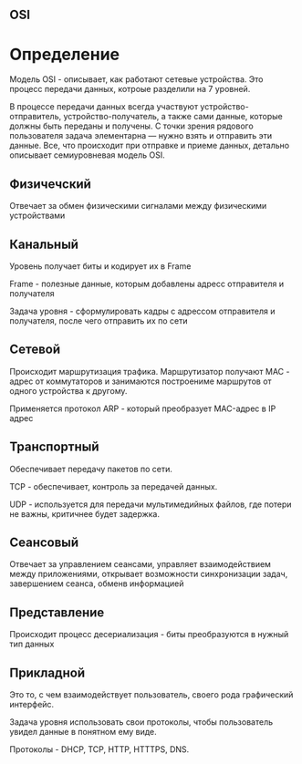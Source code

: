 ## OSI

# Определение

Модель OSI - описывает, как работают сетевые устройства. Это процесс передачи данных, котроые разделили на 7 уровней.

В процессе передачи данных всегда участвуют устройство-отправитель, устройство-получатель, а также сами данные, которые должны быть переданы и получены. С точки зрения рядового пользователя задача элементарна — нужно взять и отправить эти данные. Все, что происходит при отправке и приеме данных, детально описывает семиуровневая модель OSI.

## Физичечский

Отвечает за обмен физическими сигналами между физическими устройствами

## Канальный

Уровень получает биты и кодирует их в Frame

Frame - полезные данные, которым добавлены адресс отправителя и получателя

Задача уровня - сформулировать кадры с адрессом отправителя и получателя, после чего отправить их по сети

## Сетевой

Происходит маршрутизация трафика. Маршрутизатор получают MAC - адрес от коммутаторов и занимаются построениме маршрутов от одного устройства к другому.

Применяется протокол ARP - который преобразует MAC-адрес в IP адрес

## Транспортный

Обеспечивает передачу пакетов по сети.

TCP - обеспечивает, контроль за передачей данных.

UDP - используется для передачи мультимедийных файлов, где потери не важны, критичнее будет задержка.

## Сеансовый

Отвечает за управлением сеансами, управляет взаимодействием между приложениями, открывает возможности синхронизации задач, завершением сеанса, обменв информацией

## Представление

Происходит процесс десериализация - биты преобразуются в нужный тип данных

## Прикладной

Это то, с чем взаимодействует пользователь, своего рода графический интерфейс.

Задача уровня использовать свои протоколы, чтобы пользователь увидел данные в понятном ему виде.

Протоколы - DHCP, TCP, HTTP, HTTTPS, DNS.
